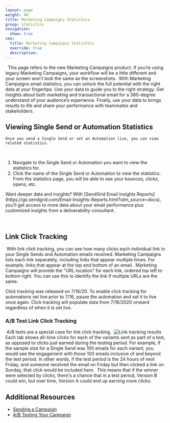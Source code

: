 ```yaml
---
layout: page
weight: 40
title: Marketing Campaigns Statistics
group: statistics
navigation:
  show: true
seo:
  title: Marketing Campaigns Statistics
  override: true
  description:
---
```

​
<call-out>
​
This page refers to the new Marketing Campaigns product. If you’re using legacy Marketing Campaigns, your workflow will be a little different and your screen won’t look the same as the screenshots.
​
</call-out>
​
With Marketing Campaigns email statistics, you can unlock the full potential with the right data at your fingertips. Use your data to guide you to the right strategy. Get insights about both marketing and transactional email for a 360-degree understand of your audience’s experience. Finally, use your data to brings results to life and share your performance with teammates and stakeholders.
​

## 	Viewing Single Send or Automation Statistics
 	Once you send a Single Send or set an Automation live, you can view related statistics.
​
1. Navigate to the Single Send or Automation you want to view the statistics for.
1. Click the name of the Single Send or Automation to view the statistics.
​
From the statistics page, you will be able to see your bounces, clicks, opens, etc.
​
<call-out>
​
Want deeper data and insights? With [SendGrid Email Insights Reports](https://go.sendgrid.com/Email-Insights-Reports.html?utm_source=docs), you’ll get access to more data about your email performance plus customized insights from a deliverability consultant.
​
</call-out>

​
## Link Click Tracking
​
With link click tracking, you can see how many clicks each individual link in your Single Sends and Automation emails received. Marketing Campaigns lists each link separately, including links that appear multiple times. For example, links that appear at the top and bottom of an email.
​
Marketing Campaigns will provide the "URL location" for each link, ordered top left to bottom right. You can use this to identify the link if multiple URLs are the same.

<call-out>
​
Click tracking was released on 7/16/20. To enable click tracking for automations set live prior to 7/16, pause the automation and set it to live once again. Click tracking will populate data from 7/16/2020 onward regardless of when it is set live.

</call-out>
​

### A/B Test Link Click Tracking
​
A/B tests are a special case for link click tracking.
​
![]({{root_url}}/img/link-tracking-tne.png "Link tracking results")
​
Each tab shows all-time clicks for each of the variants sent as part of a test, as opposed to clicks just earned during the testing period. For example, if the sample size for a Single Send was 100 emails for each variant, you would see the engagement with those 100 emails inclusive of and beyond the test period. In other words, if the test period is the 24 hours of next Friday, and someone received the email on Friday but then clicked a link on Sunday, that click would be included here.
​
This means that if the winner were selected by clicks, there's a chance that in a test period, Version B could win, but over time, Version A could end up earning more clicks.
​
## 	Additional Resources
- [Sending a Campaign]({{root_url}}/ui/sending-email/how-to-send-email-with-marketing-campaigns/)
- [A/B Testing Your Campaign]({{root_url}}/ui/sending-email/a-b-testing/)